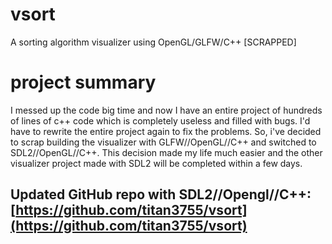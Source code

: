 # vsort
A sorting algorithm visualizer using OpenGL/GLFW/C++ [SCRAPPED]

# project summary
I messed up the code big time and now I have an entire project of hundreds of lines of c++ code which is completely useless and filled with bugs. I'd have to rewrite the entire project again to fix the problems. So, i've decided to scrap building the visualizer with GLFW//OpenGL//C++ and switched to SDL2//OpenGL//C++. This decision made my life much easier and the other visualizer project made with SDL2 will be completed within a few days. <br>

## Updated GitHub repo with SDL2//Opengl//C++: [https://github.com/titan3755/vsort](https://github.com/titan3755/vsort)
